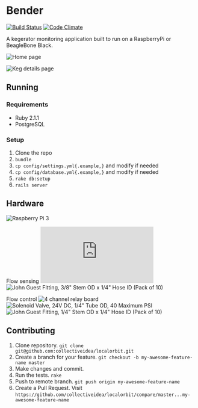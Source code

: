 # Bender

[![Build Status](https://travis-ci.org/collectiveidea/bender.png?branch=master)](https://travis-ci.org/collectiveidea/bender)
[![Code Climate](https://codeclimate.com/github/collectiveidea/bender.png)](https://codeclimate.com/github/collectiveidea/bender)

A kegerator monitoring application built to run on a RaspberryPi or BeagleBone Black.

![Home page](http://i.imgur.com/wBebZEB.png)

![Keg details page](http://i.imgur.com/oMi5kKF.png)

## Running

### Requirements

* Ruby 2.1.1
* PostgreSQL

### Setup

1. Clone the repo
2. `bundle`
3. `cp config/settings.yml{.example,}` and modify if needed
4. `cp config/database.yml{.example,}` and modify if needed
5. `rake db:setup`
6. `rails server`

## Hardware

![Raspberry Pi 3](http://www.mcmelectronics.com/product/83-17300)

Flow sensing
![Swissflow SF800](http://www.swissflow.com/sf800.html)
![John Guest Fitting, 3/8" Stem OD x 1/4" Hose ID (Pack of 10)](https://www.amazon.com/gp/product/B005XU0V2E/)

Flow control
![4 channel relay board](https://www.amazon.com/dp/B0057OC5O8/)
![Solenoid Valve, 24V DC, 1/4" Tube OD, 40 Maximum PSI](https://www.mcmaster.com/#5489T653)
![John Guest Fitting, 1/4" Stem OD x 1/4" Hose ID (Pack of 10)](https://www.amazon.com/gp/product/B005XU0SK4/)

## Contributing

1. Clone repository. `git clone git@github.com:collectiveidea/localorbit.git`
2. Create a branch for your feature. `git checkout -b my-awesome-feature-name master`
3. Make changes and commit.
4. Run the tests. `rake`
5. Push to remote branch. `git push origin my-awesome-feature-name`
6. Create a Pull Request. Visit `https://github.com/collectiveidea/localorbit/compare/master...my-awesome-feature-name`
